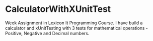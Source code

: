 # CalculatorWithXUnitTest
Week Assignment in Lexicon It Programming Course.
I have build a calculator and xUnitTesting with 3 tests for mathematical operations -Positive, Negative and Decimal numbers.
